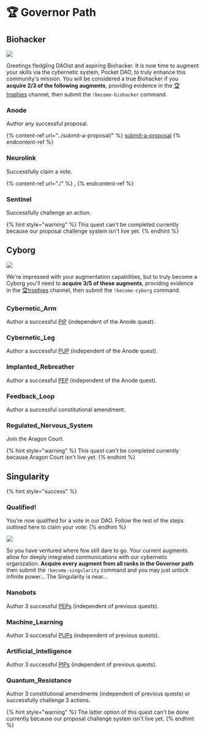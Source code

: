 # 🏆 Governor Path

## Biohacker

![](broken-reference)

Greetings fledgling DAOist and aspiring Biohacker. It is now time to augment your skills via the cybernetic system, Pocket DAO, to truly enhance this community's mission. You will be considered a true Biohacker if you **acquire 2/3 of the following augments**, providing evidence in the [🏆trophies](https://discord.com/channels/553741558869131266/763504639299289138) channel, then submit the `!become-biohacker` command.

### Anode

Author any successful proposal.

{% content-ref url="../submit-a-proposal/" %}
[submit-a-proposal](../submit-a-proposal/)
{% endcontent-ref %}

### Neurolink

Successfully claim a vote.

{% content-ref url="./" %}
[.](./)
{% endcontent-ref %}

### Sentinel

Successfully challenge an action.

{% hint style="warning" %}
This quest can't be completed currently because our proposal challenge system isn't live yet.
{% endhint %}

## Cyborg

![](broken-reference)

We're impressed with your augmentation capabilities, but to truly become a Cyborg you'll need to **acquire 3/5 of these augments**, providing evidence in the [🏆trophies](https://discord.com/channels/553741558869131266/763504639299289138) channel, then submit the `!become-cyborg` command.

### Cybernetic\_Arm

Author a successful [PIP](../submit-a-proposal/pip-pocket-improvement-proposal.md) (independent of the Anode quest).

### Cybernetic\_Leg

Author a successful [PUP](../submit-a-proposal/pup-parameter-update-proposal.md) (independent of the Anode quest).

### Implanted\_Rebreather

Author a successful [PEP](../submit-a-proposal/pep-pocket-ecosystem-proposal.md) (independent of the Anode quest).

### Feedback\_Loop

Author a successful constitutional amendment.

### Regulated\_Nervous\_System

Join the Aragon Court.

{% hint style="warning" %}
This quest can't be completed currently because Aragon Court isn't live yet.
{% endhint %}

## Singularity

{% hint style="success" %}
### Qualified!

You're now qualified for a vote in our DAO. Follow the rest of the steps outlined here to claim your vote:
{% endhint %}

![](broken-reference)

So you have ventured where few still dare to go. Your current augments allow for deeply integrated communications with our cybernetic organization. **Acquire every augment from all ranks in the Governor path** then submit the `!become-singularity` command and you may just unlock infinite power... The Singularity is near...

### Nanobots

Author 3 successful [PEPs](../submit-a-proposal/pep-pocket-ecosystem-proposal.md) (independent of previous quests).

### Machine\_Learning

Author 3 successful [PUPs](../submit-a-proposal/pup-parameter-update-proposal.md) (independent of previous quests).

### Artificial\_Intelligence

Author 3 successful [PIPs](../submit-a-proposal/pip-pocket-improvement-proposal.md) (independent of previous quests).

### Quantum\_Resistance

Author 3 constitutional amendments (independent of previous quests) or successfully challenge 3 actions.

{% hint style="warning" %}
The latter option of this quest can't be done currently because our proposal challenge system isn't live yet.
{% endhint %}
